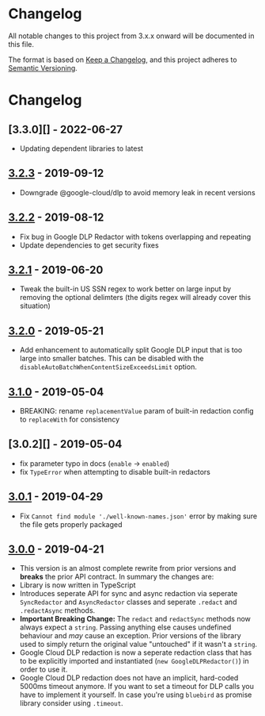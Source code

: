 # Changelog

All notable changes to this project from 3.x.x onward will be documented in this file.

The format is based on [Keep a Changelog](https://keepachangelog.com/en/1.0.0/),
and this project adheres to [Semantic Versioning](https://semver.org/spec/v2.0.0.html).

# Changelog

## [3.3.0][] - 2022-06-27

- Updating dependent libraries to latest

## [3.2.3][] - 2019-09-12

- Downgrade @google-cloud/dlp to avoid memory leak in recent versions

## [3.2.2][] - 2019-08-12

- Fix bug in Google DLP Redactor with tokens overlapping and repeating
- Update dependencies to get security fixes

## [3.2.1][] - 2019-06-20

- Tweak the built-in US SSN regex to work better on large input by removing the optional delimters (the digits regex will already cover this situation)

## [3.2.0][] - 2019-05-21

- Add enhancement to automatically split Google DLP input that is too large into smaller batches. This can be disabled with the `disableAutoBatchWhenContentSizeExceedsLimit` option.

## [3.1.0][] - 2019-05-04

- BREAKING: rename `replacementValue` param of built-in redaction config to `replaceWith` for consistency

## [3.0.2][] - 2019-05-04

- fix parameter typo in docs (`enable` -> `enabled`)
- fix `TypeError` when attempting to disable built-in redactors

## [3.0.1][] - 2019-04-29

- Fix `Cannot find module './well-known-names.json'` error by making sure the file gets properly packaged

## [3.0.0][] - 2019-04-21

- This version is an almost complete rewrite from prior versions and **breaks** the prior API contract. In summary the changes are:
- Library is now written in TypeScript
- Introduces seperate API for sync and async redaction via seperate `SyncRedactor` and `AsyncRedactor` classes and seperate `.redact` and `.redactAsync` methods.
- **Important Breaking Change:** The `redact` and `redactSync` methods now always expect a `string`. Passing anything else causes undefined behaviour and _may_ cause an exception. Prior versions of the library used to simply return the original value "untouched" if it wasn't a `string`.
- Google Cloud DLP redaction is now a seperate redaction class that has to be explicitly imported and instantiated (`new GoogleDLPRedactor()`)
  in order to use it.
- Google Cloud DLP redaction does not have an implicit, hard-coded 5000ms timeout anymore. If you want to set a timeout for DLP calls you have to implement it yourself. In case you're using `bluebird` as promise library consider using `.timeout`.

[unreleased]: https://github.com/solvvy/redact-pii/compare/v3.2.3...HEAD
[3.2.3]: https://github.com/solvvy/redact-pii/compare/v3.2.2...v3.2.3
[3.2.2]: https://github.com/solvvy/redact-pii/compare/v3.2.1...v3.2.2
[3.2.1]: https://github.com/solvvy/redact-pii/compare/v3.2.0...v3.2.1
[3.2.0]: https://github.com/solvvy/redact-pii/compare/v3.1.0...v3.2.0
[3.1.0]: https://github.com/solvvy/redact-pii/compare/v3.0.1...v3.1.0
[3.0.1]: https://github.com/solvvy/redact-pii/compare/v3.0.0...v3.0.1
[3.0.0]: https://github.com/solvvy/redact-pii/tree/v3.0.0
[unreleased]: https://github.com/solvvy/redact-pii/compare/v3.3.0-beta.1...HEAD
[3.3.0-beta.1]: https://github.com/solvvy/redact-pii/tree/v3.3.0-beta.1
